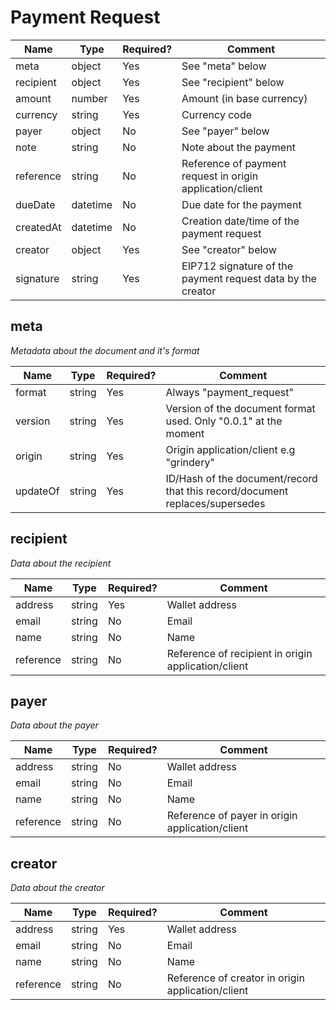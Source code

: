 # Payment Request

| Name            | Type      | Required? | Comment                                                            |
| --------------- | --------- | --------- | ------------------------------------------------------------------ |
| meta            | object    | Yes       | See "meta" below                                                   |
| recipient       | object    | Yes       | See "recipient" below                                              |
| amount          | number    | Yes       | Amount (in base currency)                                          |
| currency        | string    | Yes       | Currency code                                                      |
| payer           | object    | No        | See "payer" below                                                  |
| note            | string    | No        | Note about the payment                                             |
| reference       | string    | No        | Reference of payment request in origin application/client          |
| dueDate         | datetime  | No        | Due date for the payment                                           |
| createdAt       | datetime  | No        | Creation date/time of the payment request                          |
| creator         | object    | Yes       | See "creator" below                                                |
| signature       | string    | Yes       | EIP712 signature of the payment request data by the creator        |


## meta

_Metadata about the document and it's format_

| Name      | Type     | Required? | Comment                                                                         |
| --------- | -------- | --------- | ------------------------------------------------------------------------------- |
| format    | string   | Yes       | Always "payment_request"                                                        |
| version   | string   | Yes       | Version of the document format used. Only "0.0.1" at the moment                 |
| origin    | string   | Yes       | Origin application/client e.g "grindery"                                        |
| updateOf  | string   | Yes       | ID/Hash of the document/record that this record/document replaces/supersedes    |


## recipient

_Data about the recipient_

| Name                | Type                     | Required?  | Comment                                              |
| ------------------- | ------------------------ | ---------- | ---------------------------------------------------- |
| address             | string                   | Yes        | Wallet address                                       |
| email               | string                   | No         | Email                                                |
| name                | string                   | No         | Name                                                 |
| reference           | string                   | No         | Reference of recipient in origin application/client  |


## payer

_Data about the payer_

| Name                | Type                     | Required? | Comment                                               |
| ------------------- | ------------------------ | --------- | ----------------------------------------------------- |
| address             | string                   | No        | Wallet address                                        |
| email               | string                   | No        | Email                                                 |
| name                | string                   | No        | Name                                                  |
| reference           | string                   | No        | Reference of payer in origin application/client       |


## creator

_Data about the creator_

| Name                | Type                     | Required? | Comment                                               |
| ------------------- | ------------------------ | --------- | ----------------------------------------------------- |
| address             | string                   | Yes       | Wallet address                                        |
| email               | string                   | No        | Email                                                 |
| name                | string                   | No        | Name                                                  |
| reference           | string                   | No        | Reference of creator in origin application/client     |
